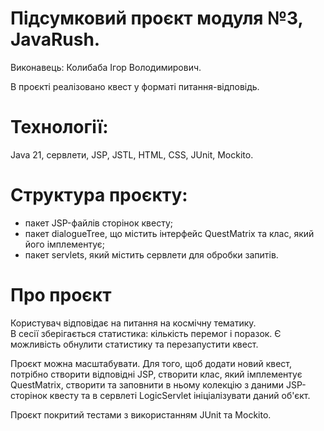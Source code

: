 # Підсумковий проєкт модуля №3, JavaRush.
Виконавець: Колибаба Ігор Володимирович.

В проєкті реалізовано квест у форматі питання-відповідь.

# Технології: 
Java 21, сервлети, JSP, JSTL, HTML, CSS, JUnit, Mockito.

# Структура проєкту: 
- пакет JSP-файлів сторінок квесту; 
- пакет dialogueTree, що містить інтерфейс QuestMatrix та клас, який його імплементує;
- пакет servlets, який містить сервлети для обробки запитів.

# Про проєкт
Користувач відповідає на питання на космічну тематику.  
В сесії зберігається статистика: кількість перемог і поразок. Є можливість обнулити статистику
та перезапустити квест. 

Проєкт можна масштабувати. Для того, щоб додати новий квест, потрібно створити відповідні
JSP, створити клас, який імплементує QuestMatrix, створити та заповнити в ньому колекцію 
з даними JSP-сторінок квесту та в сервлеті LogicServlet ініціалізувати даний об'єкт.

Проєкт покритий тестами з використанням JUnit та Mockito.